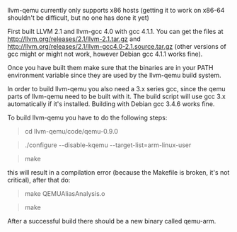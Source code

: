 llvm-qemu currently only supports x86 hosts (getting it to work on x86-64 shouldn't be difficult, but no one has done it yet)

First built LLVM 2.1 and
llvm-gcc 4.0 with gcc 4.1.1. You can get the files at
http://llvm.org/releases/2.1/llvm-2.1.tar.gz and
http://llvm.org/releases/2.1/llvm-gcc4.0-2.1.source.tar.gz (other versions of gcc might or might not work, however Debian gcc 4.1.1 works fine).

Once you have built them make sure that the binaries are in your PATH
environment variable since they are used by the llvm-qemu build
system.

In order to build llvm-qemu you also need a 3.x series gcc, since the qemu parts of
llvm-qemu need to be built with it. The build script will use
gcc 3.x automatically if it's installed. Building with Debian gcc 3.4.6 works fine.

To build llvm-qemu you have to do the following steps:
> cd llvm-qemu/code/qemu-0.9.0

> ./configure --disable-kqemu --target-list=arm-linux-user

> make

this will result in a compilation error (because the Makefile is
broken, it's not critical), after that do:

> make QEMUAliasAnalysis.o

> make

After a successful build there should be a new binary called qemu-arm.
